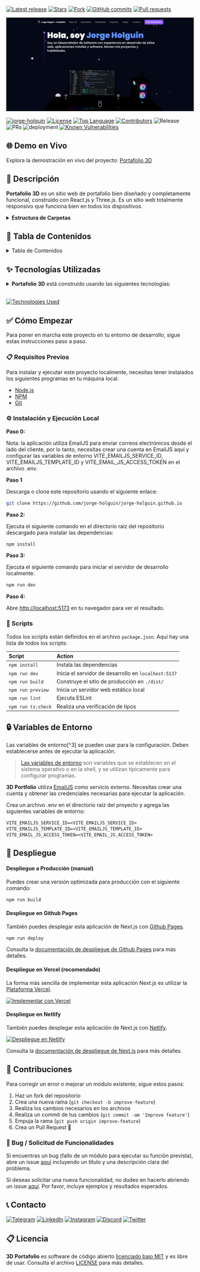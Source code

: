 <!-- GitHub badges -->

[![Latest release](https://img.shields.io/github/v/release/jorge-holguin/jorge-holguin.github.io?label=Última%20versión&style=social)](https://github.com/jorge-holguin/jorge-holguin.github.io/releases/tag/v0.1.0)
[![Stars](https://img.shields.io/github/stars/jorge-holguin/jorge-holguin.github.io?style=social)](https://github.com/jorge-holguin/jorge-holguin.github.io/stargazers)
[![Fork](https://img.shields.io/github/forks/jorge-holguin/jorge-holguin.github.io?style=social)](https://github.com/jorge-holguin/jorge-holguin.github.io/forks)
[![GitHub commits](https://img.shields.io/github/commit-activity/t/jorge-holguin/jorge-holguin.github.io?style=social&logo=github)](https://github.com/jorge-holguin/jorge-holguin.github.io/commits)
[![Pull requests](https://img.shields.io/github/issues-pr/jorge-holguin/jorge-holguin.github.io?style=social&logo=github)](https://github.com/jorge-holguin/jorge-holguin.github.io/pulls)

![demo](.github/README_ASSETS/3d-portfolio.png)

[![jorge-holguin](https://custom-icon-badges.demolab.com/badge/creado%20por%20-jorge-holguin-556bf2?logo=github&logoColor=white&labelColor=101827)](https://github.com/jorge-holguin)
[![License](https://img.shields.io/github/license/jorge-holguin/jorge-holguin.github.io?color=dddddd&labelColor=000000)](https://github.com/jorge-holguin/jorge-holguin.github.io/blob/main/LICENSE)
[![Top Language](https://img.shields.io/github/languages/top/jorge-holguin/jorge-holguin.github.io?logo=github&logoColor=%23007ACC&label=TypeScript)](https://www.typescriptlang.org/)
[![Contributors](https://img.shields.io/github/contributors/jorge-holguin/jorge-holguin.github.io?style=flat&color=orange&label=Contributors)](https://github.com/jorge-holguin/jorge-holguin.github.io/graphs/contributors)
![Release](https://img.shields.io/github/release/jorge-holguin/jorge-holguin.github.io.svg)
![PRs](https://img.shields.io/badge/PRs-bienvenidos-ff69b4.svg?style=shields)
![deployment](https://img.shields.io/github/deployments/jorge-holguin/jorge-holguin.github.io/Production?logo=github&label=Sitio%20Web)
[![Known Vulnerabilities](https://snyk.io/test/github/jorge-holguin/jorge-holguin.github.io/badge.svg)](https://snyk.io/test/github/jorge-holguin/jorge-holguin.github.io)

## 🌐 Demo en Vivo

Explora la demostración en vivo del proyecto:
[Portafolio 3D](https://jorge-holguin.github.io/)

## 📝 Descripción

**Portafolio 3D** es un sitio web de portafolio bien diseñado y completamente funcional, construido con React.js y Three.js. Es un sitio web totalmente responsivo que funciona bien en todos los dispositivos.

<details><summary><b>Estructura de Carpetas</b></summary>

```bash
3d-portfolio/
├── src/
├   ├── App.tsx
├   ├── globals.css
├   ├── main.tsx
├   ├── vite.env.d.ts
├   ├── components/
├   ├   ├── atoms/
├   ├   ├   └── Header.tsx
├   ├   ├── canvas/
├   ├   ├   ├── Ball.tsx
├   ├   ├   ├── Computers.tsx
├   ├   ├   ├── Earth.tsx
├   ├   ├   ├── Stars.tsx
├   ├   ├   └── index.ts
├   ├   ├── layout/
├   ├   ├   ├── Loader.tsx
├   ├   ├   └── Navbar.tsx
├   ├   ├── sections/
├   ├   ├   ├── About.tsx
├   ├   ├   ├── Contact.tsx
├   ├   ├   ├── Experience.tsx
├   ├   ├   ├── Footer.tsx
├   ├   ├   ├── Hero.tsx
├   ├   ├   ├── Tech.tsx
├   ├   ├   ├── Works.tsx
├   ├   ├   └── page.tsx
├   ├   └── index.ts
├   ├── constants/
├   ├   ├── config.ts
├   ├   ├── styles.ts
├   ├   └── index.ts
├   ├── hoc/
├   ├   ├── SectionWrapper.tsx
├   ├   └── index.ts
├   ├── utils/
├   ├   └── motion.ts
├   ├── types/
├   ├   └── index.d.ts
├   └── assets/
├       ├── company/
├       ├   └── [[...]].{svg,png}
├       ├── tech/
├       ├   └── [[...]].{svg,png}
├       ├── [[...]].{svg,png}
├       └── index.ts
├── public/
├   ├── desktop_pc
├   ├   ├── textures/[[...]].png
├   ├   ├── license.txt
├   ├   ├── scene.bin
├   ├   └── scene.gltf
├   ├── planet
├   ├   ├── textures/[[...]].png
├   ├   ├── license.txt
├   ├   ├── scene.bin
├   ├   └── scene.gltf
├   ├── logo.png
├   └── logo.svg
├── .env
├── .eslintignore
├── .eslintrc.cjs
├── .gitignore
├── .prettierignore
├── .prettierrc.cjs
├── index.html
├── LICENSE
├── README.md
├── package.json
├── postcss.config.cjs
├── tailwind.config.cjs
├── tsconfig.json
├── tsconfig.node.json
└── vite.config.js
```

</details>

## 📖 Tabla de Contenidos

<details><summary>Tabla de Contenidos</summary>

- [🌐 Demo en Vivo](#-demo-en-vivo)
- [📝 Descripción](#-descripción)
- [📖 Tabla de Contenidos](#-tabla-de-contenidos)
- [✨ Tecnologías Utilizadas](#-tecnologías-utilizadas)
- [✅ Cómo Empezar](#-cómo-empezar)
  - [📋 Requisitos Previos](#-requisitos-previos)
  - [⚙️ Instalación y Ejecución Local](#️-instalación-y-ejecución-local)
  - [📜 Scripts](#-scripts)
- [🔒 Variables de Entorno](#-variables-de-entorno)
- [🚀 Despliegue](#-despliegue)
    - [Despliegue a Producción (manual)](#despliegue-a-producción-manual)
    - [Despliegue en Github Pages](#despliegue-en-github-pages)
    - [Despliegue en Vercel (recomendado)](#despliegue-en-vercel-recomendado)
    - [Despliegue en Netlify](#despliegue-en-netlify)
- [🔧 Contribuciones](#-contribuciones)
  - [📩 Bug / Solicitud de Funcionalidades](#-bug--solicitud-de-funcionalidades)
- [📞 Contacto](#-contacto)
- [📋 Licencia](#-licencia)

</details>

## ✨ Tecnologías Utilizadas

<details><summary><b>Portafolio 3D</b> está construido usando las siguientes tecnologías:</summary>

- [TypeScript](https://www.typescriptlang.org/): TypeScript es un superconjunto tipado de JavaScript que se compila a JavaScript plano.
- [Vite](https://vitejs.dev/): Vite es una herramienta de construcción que tiene como objetivo proporcionar una experiencia de desarrollo más rápida y ligera para proyectos web modernos.
- [React.js](https://reactjs.org/): React es una biblioteca de JavaScript de front-end gratuita y de código abierto para construir interfaces de usuario o componentes de UI.
- [Three.js](https://threejs.org/): Three.js es una biblioteca de JavaScript multiplataforma y una interfaz de programación de aplicaciones utilizada para crear y mostrar gráficos 3D animados en un navegador web usando WebGL.
- [Framer Motion](https://www.framer.com/motion/): Framer Motion es una biblioteca de animación lista para producción para React.
- [Tailwind CSS](https://tailwindcss.com/): Tailwind CSS es un framework de CSS basado en utilidades para construir rápidamente interfaces de usuario personalizadas.
- [ESLint](https://eslint.org/): ESLint es una herramienta de análisis de código estático para identificar patrones problemáticos encontrados en el código JavaScript.
- [Prettier](https://prettier.io/): Prettier es un formateador de código opinado.
</details>
<br/>

[![Technologies Used](https://skillicons.dev/icons?i=ts,vite,react,threejs,tailwind)](https://skillicons.dev)

## ✅ Cómo Empezar

Para poner en marcha este proyecto en tu entorno de desarrollo, sigue estas instrucciones paso a paso.

### 📋 Requisitos Previos

Para instalar y ejecutar este proyecto localmente, necesitas tener instalados los siguientes programas en tu máquina local.

- [Node.js](https://nodejs.org/en/)
- [NPM](https://www.npmjs.com/get-npm)
- [Git](https://git-scm.com/downloads)

### ⚙️ Instalación y Ejecución Local

**Paso 0:**

Nota: la aplicación utiliza EmailJS para enviar correos electrónicos desde el lado del cliente, por lo tanto, necesitas crear una cuenta en EmailJS aquí y configurar las variables de entorno VITE_EMAILJS_SERVICE_ID, VITE_EMAILJS_TEMPLATE_ID y VITE_EMAIL_JS_ACCESS_TOKEN en el archivo .env.

**Paso 1**

Descarga o clona este repositorio usando el siguiente enlace:

```bash
git clone https://github.com/jorge-holguin/jorge-holguin.github.io
```

**Paso 2:**

Ejecuta el siguiente comando en el directorio raíz del repositorio descargado para instalar las dependencias:

```bash
npm install
```

**Paso 3:**

Ejecuta el siguiente comando para iniciar el servidor de desarrollo localmente:

```bash
npm run dev
```

**Paso 4:**

Abre [http://localhost:5173](http://localhost:5173) en tu navegador para ver el resultado.

### 📜 Scripts

Todos los scripts están definidos en el archivo `package.json`. Aquí hay una lista de todos los scripts:

| Script             | Action                                      |
| :----------------- | :------------------------------------------ |
| `npm install`      | Instala las dependencias                    |
| `npm run dev`      | Inicia el servidor de desarrollo en `localhost:5137` |
| `npm run build`    | Construye el sitio de producción en `./dist/`|
| `npm run preview`  | Inicia un servidor web estático local        |
| `npm run lint`     | Ejecuta ESLint                               |
| `npm run ts:check` | Realiza una verificación de tipos            |

## 🔒 Variables de Entorno

Las variables de entorno[^3] se pueden usar para la configuración. Deben establecerse antes de ejecutar la aplicación.

> [Las variables de entorno](https://en.wikipedia.org/wiki/Environment_variable) son variables que se establecen en el sistema operativo o en la shell, y se utilizan típicamente para configurar programas.

**3D Portfolio** utiliza [EmailJS](https://www.emailjs.com/) como servicio externo. Necesitas crear una cuenta y obtener las credenciales necesarias para ejecutar la aplicación.

Crea un archivo .env en el directorio raíz del proyecto y agrega las siguientes variables de entorno:

```env
VITE_EMAILJS_SERVICE_ID=<VITE_EMAILJS_SERVICE_ID>
VITE_EMAILJS_TEMPLATE_ID=<VITE_EMAILJS_TEMPLATE_ID>
VITE_EMAIL_JS_ACCESS_TOKEN=<VITE_EMAIL_JS_ACCESS_TOKEN>
```

## 🚀 Despliegue

#### Despliegue a Producción (manual)

Puedes crear una versión optimizada para producción con el siguiente comando:

```bash
npm run build
```

#### Despliegue en Github Pages

También puedes desplegar esta aplicación de Next.js con [Github Pages](https://pages.github.com/).

```bash
npm run deploy
```

Consulta la [documentación de despliegue de Github Pages](https://docs.github.com/es/pages/quickstart) para más detalles.

#### Despliegue en Vercel (recomendado)

La forma más sencilla de implementar esta aplicación Next.js es utilizar la
[Plataforma Vercel](https://vercel.com/new?utm_medium=default-template&filter=next.js&utm_source=create-next-app&utm_campaign=create-next-app-readme).

[![Implementar con Vercel](https://vercel.com/button)](https://vercel.com/new/clone?repository-url=https%3A%2F%2Fgithub.com%2Fladunjexa%2Freactjs18-3d-portfolio)

#### Despliegue en Netlify

También puedes desplegar esta aplicación de Next.js con [Netlify](https://www.netlify.com/).

[![Despliegue en Netlify](https://www.netlify.com/img/deploy/button.svg)](https://app.netlify.com/start/deploy?repository=https://github.com/ladunjexa/reactjs18-3d-portfolio)

Consulta la [documentación de despliegue de Next.js](https://nextjs.org/docs/deployment) para más detalles.

## 🔧 Contribuciones

Para corregir un error o mejorar un módulo existente, sigue estos pasos:

1. Haz un fork del repositorio
2. Crea una nueva rama (`git checkout -b improve-feature`)
3. Realiza los cambios necesarios en los archivos
4. Realiza un commit de tus cambios (`git commit -am 'Improve feature'`)
5. Empuja la rama (`git push origin improve-feature`)
6. Crea un Pull Request 🎉

### 📩 Bug / Solicitud de Funcionalidades

Si encuentras un bug (fallo de un módulo para ejecutar su función prevista), abre un issue
[aquí](https://github.com/jorge-holguin/jorge-holguin.github.io/issues/new) incluyendo un título y una descripción clara del problema.

Si deseas solicitar una nueva funcionalidad, no dudes en hacerlo abriendo un issue
[aquí](https://github.com/jorge-holguin/jorge-holguin.github.io/issues/new). Por favor, incluye ejemplos y resultados esperados.

## 📞 Contacto

[![Telegram](https://img.shields.io/badge/Telegram-@ladunjexa-2CA5E0?style=social&logo=telegram&logoColor=000000)](https://t.me/ladunjexa)
[![LinkedIn](https://img.shields.io/badge/LinkedIn-ladunjexa-blue?style=flat&logo=linkedin&logoColor=b0c0c0&labelColor=363D44)](https://www.linkedin.com/in/lironabutbul)
[![Instagram](https://img.shields.io/badge/Instagram-ladunjexa-grey?style=flat&logo=instagram&logoColor=b0c0c0&labelColor=8134af)](https://www.instagram.com/ladunjexa)
[![Discord](https://img.shields.io/badge/Discord-ladunjexa-7289da?style=flat&logo=discord&logoColor=b0c0c0&labelColor=2c2f33)](https://discord.com/users/827996364331810816)
[![Twitter](https://img.shields.io/twitter/follow/ladunjexa.svg?style=social)](https://twitter.com/intent/follow?screen_name=ladunjexa)

## 📋 Licencia

**3D Portafolio** es software de código abierto
[licenciado bajo MIT](https://opensource.org/license/mit/) y es libre de usar. Consulta el archivo 
[LICENSE](https://github.com/ladunjexa/reactjs18-3d-portfolio/blob/main/LICENSE) para más detalles.
